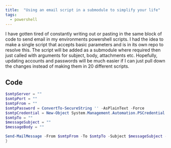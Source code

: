 ```yaml
---
title:  "Using an email script in a submodule to simplify your life"
tags:
  - powershell
---
```

I have gotten tired of constantly writing out or pasting in the same block of code to send email in my environments powershell scripts. I had the idea to make a single script that accepts basic parameters and is in its own repo to resolve this. The script will be added as a submodule where required then just called with arguments for subject, body, attachments etc. Hopefully, updating accounts and passwords will be much easier if I can just pull down the changes instead of making them in 20 different scripts.

## Code
```powershell
$smtpServer = ""
$smtpPort = ""
$smtpFrom = ""
$smtpPassword = ConvertTo-SecureString '' -AsPlainText -Force
$smtpCredential = New-Object System.Management.Automation.PSCredential ($smtpFrom, $smtpPassword)
$smtpTo = ""
$messageSubject = ""
$messageBody = ""

Send-MailMessage -From $smtpFrom -To $smtpTo -Subject $messageSubject -Body $messageBody -Credential $smtpCredential -SmtpServer $smtpServer -Port $smtpPort -UseSsl
}
```